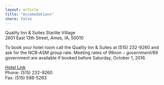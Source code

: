 ```yaml
---
layout: article
title: "Accomodations"
share: false
---
```


Quality Inn & Suites Starlite Village  
2601 East 13th Street, Ames, IA, 50010

To book your hotel room call the Quality Inn & Suites at (515) 232-9260 and ask for the NCB-ASM group rate.  Meeting rates of $99 non-government/$89 government are available if booked before Saturday, October 1, 2016.

[Hotel Link](http://www.discovermidwesthotels.com/ames_iowa/index.php)  
Phone: (515) 232-9260   
Fax: (515) 598-5293





